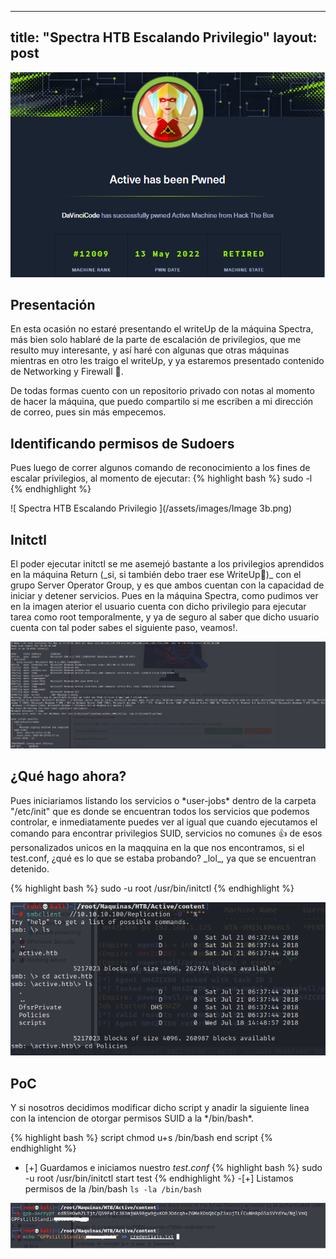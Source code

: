 
---
title: "Spectra HTB Escalando Privilegio"
layout: post
---
![ Spectra HTB Escalando Privilegio ](/assets/images/pwned.png)


<h2>Presentación</h2>
En esta ocasión no estaré presentando el writeUp de la máquina Spectra, más bien solo hablaré de la parte de escalación de privilegios, que me resulto muy interesante, y así haré con algunas que otras máquinas mientras en otro les traigo el writeUp, y ya estaremos presentado contenido de Networking y Firewall 🤯.

De todas formas cuento con un repositorio privado con notas al momento de hacer la máquina, que puedo compartilo si me escriben a mi dirección de correo, pues sin más empecemos. 

<h2>Identificando permisos de Sudoers</h2>
Pues luego de correr algunos comando de reconocimiento a los fines de escalar privilegios, al momento de ejecutar:
{% highlight bash %} 
sudo -l 
{% endhighlight %}

![ Spectra HTB Escalando Privilegio ](/assets/images/Image 3b.png)

<h2>Initctl</h2>
El poder ejecutar initctl se me asemejó bastante a los privilegios aprendidos en la máquina Return (_si, si también debo traer ese WriteUp📝)_ con el grupo Server Operator Group, y es que ambos cuentan con la capacidad de iniciar y detener servicios. Pues en la máquina Spectra, como pudimos ver en la imagen aterior el usuario cuenta con dicho privilegio para ejecutar tarea como root temporalmente, y ya de seguro al saber que dicho usuario cuenta con tal poder sabes el siguiente paso, veamos!.

![ Spectra HTB Escalando Privilegio ](/assets/images/services.png)

<h2> ¿Qué hago ahora? </h2>
Pues iniciariamos listando los servicios o *user-jobs* dentro de la carpeta "/etc/init" que es donde se encuentran todos los servicios que podemos controlar, e inmediatamente puedes ver al igual que cuando ejecutamos el comando para encontrar privilegios SUID, servicios no comunes 👍 de esos personalizados unicos en la maqquina en la que nos encontramos, si el test.conf, ¿qué es lo que se estaba probando? _lol_, ya que se encuentran detenido. 

{% highlight bash %}
sudo -u root /usr/bin/initctl
{% endhighlight %}

![ Spectra HTB Escalando Privilegio ](/assets/images/smbclient.png)

<h2>PoC</h2>
Y si nosotros decidimos modificar dicho script y anadir la siguiente linea con la intencion de otorgar permisos SUID a la */bin/bash*.

{% highlight bash %}
script
    chmod u+s /bin/bash
end script
{% endhighlight %}

- [+] Guardamos e iniciamos nuestro *test.conf*
{% highlight bash %}
sudo -u root /usr/bin/initctl start test
{% endhighlight %}
-[+] Listamos permisos de la /bin/bash `ls -la /bin/bash`

![ Spectra HTB Escalando Privilegio ](/assets/images/ggp.png)

[Hacking-Article]: https://www.hackingarticles.in/credential-dumping-group-policy-preferences-gpp/
[Microsoft]: https://docs.microsoft.com/en-us/openspecs/windows_protocols/ms-gppref/2c15cbf0
